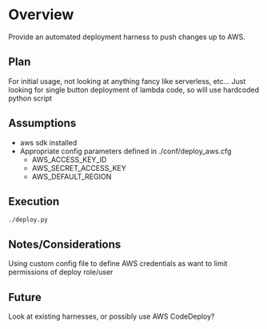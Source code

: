 # Overview
Provide an automated deployment harness to push changes up to AWS.

## Plan
For initial usage, not looking at anything fancy like serverless, etc...  Just looking for single button deployment of
lambda code, so will use hardcoded python script

## Assumptions
* aws sdk installed
* Appropriate config parameters defined in ./conf/deploy_aws.cfg
  * AWS_ACCESS_KEY_ID
  * AWS_SECRET_ACCESS_KEY
  * AWS_DEFAULT_REGION

## Execution
~~~
./deploy.py
~~~

## Notes/Considerations
Using custom config file to define AWS credentials as want to limit permissions of deploy role/user

## Future
Look at existing harnesses, or possibly use AWS CodeDeploy?

